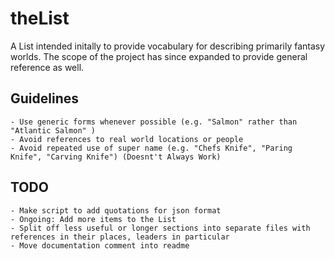 # theList

A List intended initally to provide vocabulary for describing primarily fantasy worlds.
The scope of the project has since expanded to provide general reference as well.

## Guidelines
    - Use generic forms whenever possible (e.g. "Salmon" rather than "Atlantic Salmon" )
    - Avoid references to real world locations or people
    - Avoid repeated use of super name (e.g. "Chefs Knife", "Paring Knife", "Carving Knife") (Doesnt't Always Work)

## TODO
    - Make script to add quotations for json format
    - Ongoing: Add more items to the List
    - Split off less useful or longer sections into separate files with references in their places, leaders in particular
    - Move documentation comment into readme

